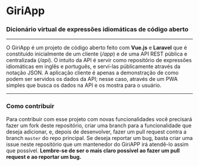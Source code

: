 # GiriApp
### Dicionário virtual de expressões idiomáticas de código aberto
---
O GiriApp é um projeto de código aberto feito com **Vue.js** e **Laravel** que é constituido inicialmente de um cliente (*/app*) e de uma API REST pública e centralizada (*/api*). O intuito da API é servir como repositório de expressões idiomáticas em inglês e português, e serví-las públicamente através da notação JSON. A aplicação cliente é apenas a demonstração de como podem ser servidos os dados da API; nesse caso, através de um PWA simples que busca os dados na API e os mostra para o usuário.

---
### Como contribuir
Para contribuir com esse projeto com novas funcionalidades você precisará fazer um fork deste repositório, criar uma branch para a funcionalidade que deseja adicionar, e, depois de desenvolver, fazer um pull request contra a branch `master` do repo principal.
Se deseja reportar um bug, basta criar uma issue neste repositório que um mantenedor do GiriAPP irá atendê-lo assim que possível.
**Lembre-se de ser o mais claro possível ao fazer um pull request e ao reportar um bug.**


